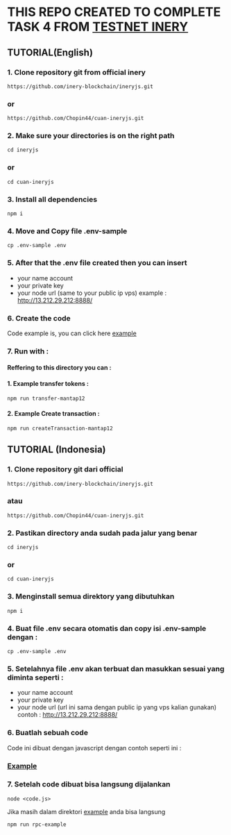 # THIS REPO CREATED TO COMPLETE TASK 4 FROM [TESTNET INERY](https://testnet.inery.io/dashboard/)

## TUTORIAL(English)

### 1. Clone repository git from official inery

```
https://github.com/inery-blockchain/ineryjs.git
```

### or

```
https://github.com/Chopin44/cuan-ineryjs.git
```

### 2. Make sure your directories is on the right path

```
cd ineryjs
```

### or

```
cd cuan-ineryjs
```

### 3. Install all dependencies

```
npm i
```

### 4. Move and Copy file .env-sample

```
cp .env-sample .env
```

### 5. After that the .env file created then you can insert

- your name account
- your private key
- your node url (same to your public ip vps)
  example : http://13.212.29.212:8888/

### 6. Create the code

Code example is, you can click here [example](https://github.com/Chopin44/cuan-ineryjs/blob/master/example/json-rpc.mjs)

### 7. Run with :

#### Reffering to this directory you can :

#### 1. Example transfer tokens :

`npm run transfer-mantap12`

#### 2. Example Create transaction :

`npm run createTransaction-mantap12`

## TUTORIAL (Indonesia)

### 1. Clone repository git dari official

```
https://github.com/inery-blockchain/ineryjs.git
```

### atau

```
https://github.com/Chopin44/cuan-ineryjs.git
```

### 2. Pastikan directory anda sudah pada jalur yang benar

```
cd ineryjs
```

### or

```
cd cuan-ineryjs
```

### 3. Menginstall semua direktory yang dibutuhkan

```
npm i
```

### 4. Buat file .env secara otomatis dan copy isi .env-sample dengan :

```
cp .env-sample .env
```

### 5. Setelahnya file .env akan terbuat dan masukkan sesuai yang diminta seperti :

- your name account
- your private key
- your node url (url ini sama dengan public ip yang vps kalian gunakan)
  contoh : http://13.212.29.212:8888/

### 6. Buatlah sebuah code

Code ini dibuat dengan javascript dengan contoh seperti ini :

### [Example](https://github.com/Chopin44/cuan-ineryjs/blob/master/example/json-rpc.mjs)

### 7. Setelah code dibuat bisa langsung dijalankan

```
node <code.js>
```

Jika masih dalam direktori [example](https://github.com/Chopin44/cuan-ineryjs/blob/master/example/json-rpc.mjs) anda bisa langsung

```
npm run rpc-example
```
